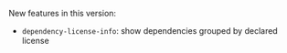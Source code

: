 New features in this version:

 * `dependency-license-info`: show dependencies grouped by declared license
